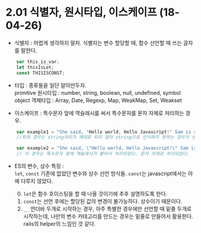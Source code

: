 2.01 식별자, 원시타입, 이스케이프 (18-04-26)
==

* 식별자 : 어렵게 생각하지 말자. 식별자는 변수 할당할 때, 함수 선언할 때 쓰는 글자를 말한다.
```js
    var this_is_var;
    let thisIsLet;
    const THISISCONST;
```
* 타입 : 종류들을 일단 알아만두자.  
primitive 원시타입 : number, string, boolean, null, undefined, symbol  
object 객체타입 : Array, Date, Regexp, Map, WeakMap, Set, Weakset

* 이스케이프 : 특수문자 앞에 역슬래시를 써서 특수문자를 문자 자체로 처리하는 경우.
```js
    var example1 = "She said, "Hello world, Hello Javascript!" Sam is crying."
    //위의 경우는 string처리가 제대로 되지 않아 string으로 인식하지 못하는 경우가 생긴다. 가운데 구문이 그렇다.

    var example2 = "She said, \"Hello world, Hello Javascript!\" Sam is crying."
    // 이 경우는 특수문자 앞에 역슬래시가 붙어서 처리되었다. 문자 자체로 처리되었다.
```  

* ES의 변수, 상수 특징 :  
```let```, ```const``` 기존에 없었던 변수와 상수 선언 방식들. ```const```는 javascript에서는 아예 다루지 않았다.    

    0) ```let```은 함수 호이스팅을 할 때 나올 것이기에 추후 설명하도록 한다.
    1) ```const```는 선언 후에는 할당된 값의 변경이 불가능하다. 상수이기 때문이다.
    2) ```__``` 언더바 두개로 시작하는 경우, 아주 특별한 경우에만 선언할 때 밑줄 두개로 시작하는데, 나만의 변수 카테고리를 만드는 경우는 밑줄로 만들어서 활용한다. rails의 helper의 느낌인 것 같다.